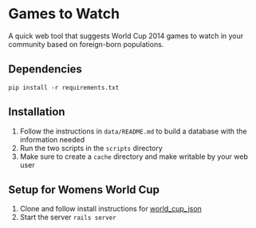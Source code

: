 Games to Watch
==============

A quick web tool that suggests World Cup 2014 games to watch in your community based on 
foreign-born populations.

Dependencies
------------

```
pip install -r requirements.txt
```

Installation
------------

1. Follow the instructions in `data/README.md` to build a database with the information needed
2. Run the two scripts in the `scripts` directory
3. Make sure to create a `cache` directory and make writable by your web user

Setup for Womens World Cup
--------------------------

1. Clone and follow install instructions for [world_cup_json](https://github.com/estiens/world_cup_json)
2. Start the server `rails server`
